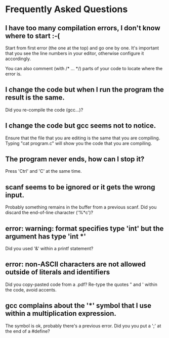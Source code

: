 # Frequently Asked Questions 

## I have too many compilation errors, I don't know where to start :-(

Start from first error (the one at the top) and go one by one. It's important that you see the line numbers in your editor, otherwise configure it accordingly. 

You can also comment (with /* ... */) parts of your code to locate where the error is. 

## I change the code but when I run the program the result is the same.

Did you re-compile the code (gcc...)?

## I change the code but gcc seems not to notice.

Ensure that the file that you are editing is the same that you are compiling. Typing "cat program.c" will show you the code that you are compiling.

## The program never ends, how can I stop it?

Press 'Ctrl' and 'C' at the same time. 

## scanf seems to be ignored or it gets the wrong input.

Probably something remains in the buffer from a previous scanf. Did you discard the end-of-line character ('%*c')? 

## error: warning: format specifies type 'int' but the argument has type 'int *'

Did you used '&' within a printf statement?

## error: non-ASCII characters are not allowed outside of literals and identifiers

Did you copy-pasted code from a .pdf? Re-type the quotes " and ' within the code, avoid accents. 

## gcc complains about the '*' symbol that I use within a multiplication expression.

The symbol is ok, probably there's a previous error. Did you you put a ';' at the end of a #define?

